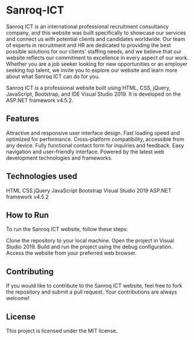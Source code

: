 # Sanroq-ICT

Sanroq ICT is an international professional recruitment consultancy company, and this website was built specifically to showcase our services and connect us with potential clients and candidates worldwide. Our team of experts in recruitment and HR are dedicated to providing the best possible solutions for our clients' staffing needs, and we believe that our website reflects our commitment to excellence in every aspect of our work. Whether you are a job seeker looking for new opportunities or an employer seeking top talent, we invite you to explore our website and learn more about what Sanroq ICT can do for you.

Sanroq ICT is a professional website built using HTML, CSS, jQuery, JavaScript, Bootstrap, and IDE Visual Studio 2019. It is developed on the ASP.NET framework v4.5.2.

## Features
Attractive and responsive user interface design.
Fast loading speed and optimized for performance.
Cross-platform compatibility, accessible from any device.
Fully functional contact form for inquiries and feedback.
Easy navigation and user-friendly interface.
Powered by the latest web development technologies and frameworks.

## Technologies used
HTML
CSS
jQuery
JavaScript
Bootstrap
Visual Studio 2019
ASP.NET framework v4.5.2

## How to Run

To run the Sanroq ICT website, follow these steps:

Clone the repository to your local machine.
Open the project in Visual Studio 2019.
Build and run the project using the debug configuration.
Access the website from your preferred web browser.

## Contributing

If you would like to contribute to the Sanroq ICT website, feel free to fork the repository and submit a pull request. Your contributions are always welcome!

## License
This project is licensed under the MIT license.
